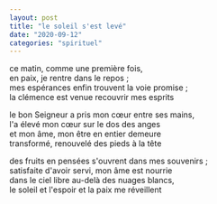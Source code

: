 ```yaml
---
layout: post
title: "le soleil s'est levé"
date: "2020-09-12"
categories: "spirituel"
---
```


ce matin, comme une première fois,  
en paix, je rentre dans le repos ;  
mes espérances enfin trouvent la voie promise ;  
la clémence est venue recouvrir mes esprits  

le bon Seigneur a pris mon cœur entre ses mains,  
l'a élevé mon cœur sur le dos des anges  
et mon âme, mon être en entier demeure  
transformé, renouvelé des pieds à la tête  

des fruits en pensées s'ouvrent dans mes souvenirs ;  
satisfaite d'avoir servi, mon âme est nourrie  
dans le ciel libre au-delà des nuages blancs,  
le soleil et l'espoir et la paix me réveillent  
